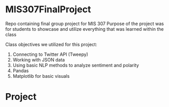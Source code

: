 # MIS307FinalProject

Repo containing final group project for MIS 307
Purpose of the project was for students to showcase and utilize everything that was learned within the class

Class objectives we utilized for this project:
1. Connecting to Twitter API (Tweepy)
2. Working with JSON data
3. Using basic NLP methods to analyze sentiment and polarity
4. Pandas
5. Matplotlib for basic visuals

# Project

